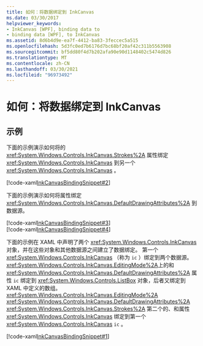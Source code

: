 ```yaml
---
title: 如何：将数据绑定到 InkCanvas
ms.date: 03/30/2017
helpviewer_keywords:
- InkCanvas [WPF], binding data to
- binding data [WPF], to InkCanvas
ms.assetid: 8d6b4d9e-ea7f-4412-ba83-3feccec5a515
ms.openlocfilehash: 5d3fc0ed7b6176d7bc68bf20af42c311b5563908
ms.sourcegitcommit: bf5dd80f4d7b202afa90e90d1148402c5474d826
ms.translationtype: MT
ms.contentlocale: zh-CN
ms.lasthandoff: 03/30/2021
ms.locfileid: "96973492"
---
```

# <a name="how-to-data-bind-to-an-inkcanvas"></a>如何：将数据绑定到 InkCanvas
## <a name="example"></a>示例  
 下面的示例演示如何将的 <xref:System.Windows.Controls.InkCanvas.Strokes%2A> 属性绑定 <xref:System.Windows.Controls.InkCanvas> 到另一个 <xref:System.Windows.Controls.InkCanvas> 。  
  
 [!code-xaml[InkCanvasBindingSnippet#2](~/samples/snippets/csharp/VS_Snippets_Wpf/InkCanvasBindingSnippet/CS/Window2.xaml#2)]  
  
 下面的示例演示如何将属性绑定 <xref:System.Windows.Controls.InkCanvas.DefaultDrawingAttributes%2A> 到数据源。  
  
 [!code-xaml[InkCanvasBindingSnippet#3](~/samples/snippets/csharp/VS_Snippets_Wpf/InkCanvasBindingSnippet/CS/Window2.xaml#3)]  
[!code-xaml[InkCanvasBindingSnippet#4](~/samples/snippets/csharp/VS_Snippets_Wpf/InkCanvasBindingSnippet/CS/Window2.xaml#4)]  
  
 下面的示例在 XAML 中声明了两个 <xref:System.Windows.Controls.InkCanvas> 对象，并在这些对象和其他数据源之间建立了数据绑定。  第一个 <xref:System.Windows.Controls.InkCanvas> （称为 `ic` ）绑定到两个数据源。  <xref:System.Windows.Controls.InkCanvas.EditingMode%2A>上的和 <xref:System.Windows.Controls.InkCanvas.DefaultDrawingAttributes%2A> 属性 `ic` 绑定到 <xref:System.Windows.Controls.ListBox> 对象，后者又绑定到 XAML 中定义的数组。  <xref:System.Windows.Controls.InkCanvas.EditingMode%2A> <xref:System.Windows.Controls.InkCanvas.DefaultDrawingAttributes%2A> <xref:System.Windows.Controls.InkCanvas.Strokes%2A> 第二个的、和属性 <xref:System.Windows.Controls.InkCanvas> 绑定到第一个 <xref:System.Windows.Controls.InkCanvas> `ic` 。  
  
 [!code-xaml[InkCanvasBindingSnippet#1](~/samples/snippets/csharp/VS_Snippets_Wpf/InkCanvasBindingSnippet/CS/Window1.xaml#1)]
